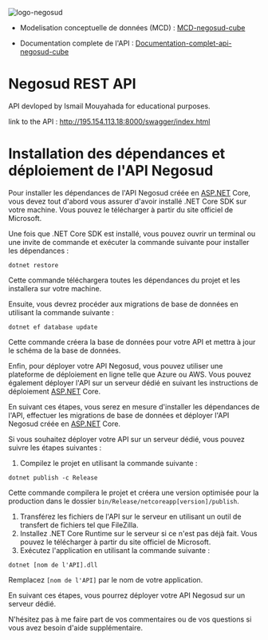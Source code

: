 

 ![logo-negosud](https://user-images.githubusercontent.com/66369128/220627476-59a06d7c-398f-4a77-80b8-3e9ad7555c9a.png)

- Modelisation conceptuelle de données (MCD) :  [MCD-negosud-cube](https://drawsql.app/teams/access-energies/diagrams/negosuddb)

- Documentation complete de l'API : [Documentation-complet-api-negosud-cube](https://unexpected-salt-c05.notion.site/Documentation-de-l-API-Negosud-ASP-net-Core-7-45857da0a78a40adb691b77005d5fe18)
# Negosud REST API 
API devloped by Ismail Mouyahada for educational purposes.

link to the API : http://195.154.113.18:8000/swagger/index.html

# Installation des dépendances et déploiement de l'API Negosud

Pour installer les dépendances de l'API Negosud créée en [ASP.NET](http://asp.net/) Core, vous devez tout d'abord vous assurer d'avoir installé .NET Core SDK sur votre machine. Vous pouvez le télécharger à partir du site officiel de Microsoft.

Une fois que .NET Core SDK est installé, vous pouvez ouvrir un terminal ou une invite de commande et exécuter la commande suivante pour installer les dépendances :

```
dotnet restore

```

Cette commande téléchargera toutes les dépendances du projet et les installera sur votre machine.

Ensuite, vous devrez procéder aux migrations de base de données en utilisant la commande suivante :

```
dotnet ef database update

```

Cette commande créera la base de données pour votre API et mettra à jour le schéma de la base de données.

Enfin, pour déployer votre API Negosud, vous pouvez utiliser une plateforme de déploiement en ligne telle que Azure ou AWS. Vous pouvez également déployer l'API sur un serveur dédié en suivant les instructions de déploiement [ASP.NET](http://asp.net/) Core.

En suivant ces étapes, vous serez en mesure d'installer les dépendances de l'API, effectuer les migrations de base de données et déployer l'API Negosud créée en [ASP.NET](http://asp.net/) Core.

Si vous souhaitez déployer votre API sur un serveur dédié, vous pouvez suivre les étapes suivantes :

1. Compilez le projet en utilisant la commande suivante :

```
dotnet publish -c Release

```

Cette commande compilera le projet et créera une version optimisée pour la production dans le dossier `bin/Release/netcoreapp[version]/publish`.

1. Transférez les fichiers de l'API sur le serveur en utilisant un outil de transfert de fichiers tel que FileZilla.
2. Installez .NET Core Runtime sur le serveur si ce n'est pas déjà fait. Vous pouvez le télécharger à partir du site officiel de Microsoft.
3. Exécutez l'application en utilisant la commande suivante :

```
dotnet [nom de l'API].dll

```

Remplacez `[nom de l'API]` par le nom de votre application.

En suivant ces étapes, vous pourrez déployer votre API Negosud sur un serveur dédié.

N'hésitez pas à me faire part de vos commentaires ou de vos questions si vous avez besoin d'aide supplémentaire.
